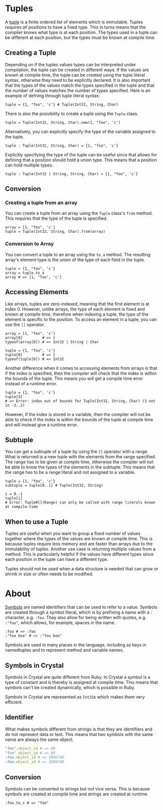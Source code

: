 # Tuples

A [tuple][tuple] is a finite ordered list of elements which is immutable.
Tuples requires all positions to have a fixed type.
This in turns means that the compiler knows what type is at each position.
The types used in a tuple can be different at each position, but the types must be known at compile time.

## Creating a Tuple

Depending on if the tuples values types can be interpreted under compilation, the tuple can be created in different ways.
If the values are known at compile time, the tuple can be created using the tuple literal syntax, otherwise they need to be explicitly declared.
It is also important that the types of the values match the types specified in the tuple and that the number of values matches the number of types specified.
Here is an example of defning through tuple literal syntax:

```crystal
tuple = {1, "foo", 'c'} # Tuple(Int32, String, Char)
```

There is also the possibility to create a tuple using the `Tuple` class.

```crystal
tuple = Tuple(Int32, String, Char).new(1, "foo", 'c')
```

Alternatively, you can explicitly specify the type of the variable assigned to the tuple.

```crystal
tuple : Tuple(Int32, String, Char) = {1, "foo", 'c'}
```

Explicitly specifying the type of the tuple can be useful since that allows for defining that a position should hold a union type.
This means that a position can hold multiple types.

```crystal
tuple : Tuple(Int32 | String, String, Char) = {1, "foo", 'c'}
```

## Conversion

### Creating a tuple from an array

You can create a tuple from an array using the `Tuple` class's `from` method.
This requires that the type of the tuple is specified.

```crystal
array = [1, "foo", 'c']
tuple = Tuple(Int32, String, Char).from(array)
```

### Conversion to Array

You can convert a tuple to an array using the `to_a` method.
The resulting array's element type is the union of the type of each field in the tuple.

```crystal
tuple = {1, "foo", 'c'}
array = tuple.to_a
array # => [1, "foo", 'c']
```

## Accessing Elements

Like arrays, tuples are zero-indexed, meaning that the first element is at index 0.
However, unlike arrays, the type of each element is fixed and known at compile time, therefore when indexing a tuple, the type of the element is specific to the position.
To access an element in a tuple, you can use the `[]` operator.

```crystal
array = [1, "foo", 'c']
array[0]         # => 1
typeof(array[0]) # => Int32 | String | Char

tuple = {1, "foo", 'c'}
tuple[0]         # => 1
typeof(tuple[0]) # => Int32
```

Another difference when it comes to accessing elements from arrays is that if the index is specified, then the compiler will check that the index is within the bounds of the tuple.
This means you will get a compile time error instead of a runtime error.

```crystal
tuple = {1, "foo", 'c'}
tuple[3]
# => Error: index out of bounds for Tuple(Int32, String, Char) (3 not in -3..2)
```

However, if the index is stored in a variable, then the compiler will not be able to check if the index is within the bounds of the tuple at compile time and will instead give a runtime error.

## Subtuple

You can get a subtuple of a tuple by using the `[]` operator with a range.
What is returned is a new tuple with the elements from the range specified.
The range has to be given at compile time, otherwise the compiler will not be able to know the types of the elements in the subtuple.
This means that the range has to be a range literal and not assigned to a variable.

```crystal
tuple = {1, "foo", 'c'}
subtuple = tuple[0..1] # Tuple(Int32, String)

i = 0..1
tuple[i]
# Error: Tuple#[](Range) can only be called with range literals known at compile-time
```

## When to use a Tuple

Tuples are useful when you want to group a fixed number of values together where the types of the values are known at compile time.
This is because tuples require less memory and are faster than arrays due to the immutability of tuples.
Another use case is returning multiple values from a method.
This is particularly helpful if the values have different types since each position in the tuple can have a different type.

Tuples should not be used when a data structure is needed that can grow or shrink in size or often needs to be modified.

# About

[Symbols][symbols] are named identifiers that can be used to refer to a value.
Symbols are created through a symbol literal, which is by prefixing a name with a `:` character, e.g. `:foo`.
They also allow for being written with quotes, e.g. `:"foo"`, which allows, for example, spaces in the name.

```crystal
:foo # => :foo
:"foo boo" # => :"foo boo"
```

Symbols are used in many places in the language, including as keys in namedtuples and to represent method and variable names.

## Symbols in Crystal

Symbols in Crystal are quite different from Ruby.
In Crystal a symbol is a type of constant and is thereby is assigned at compile time.
This means that symbols can't be created dynamically, which is possible in Ruby.

Symbols in Crystal are represented as `Int32`s which makes them very efficient.

## Identifier

What makes symbols different from strings is that they are identifiers and do not represent data or text.
This means that two symbols with the same name are always the same object.

```ruby
"foo".object_id # => 60
"foo".object_id # => 80
:foo.object_id # => 1086748
:foo.object_id # => 1086748
```

## Conversion

Symbols can be converted to strings but not vice versa.
This is because symbols are created at compile time and strings are created at runtime.

```crystal
:foo.to_s # => "foo"
```

[tuple]: https://crystal-lang.org/reference/syntax_and_semantics/literals/tuple.html
[symbols]: https://crystal-lang.org/reference/syntax_and_semantics/literals/symbol.html

